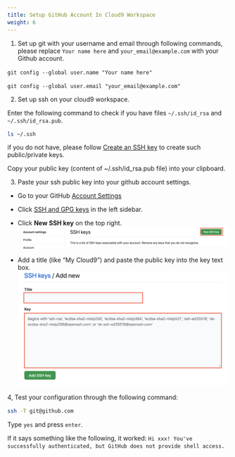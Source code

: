 ```yaml
---
title: Setup GitHub Account In Cloud9 Workspace
weight: 6
---
```


1. Set up git with your username and email through following commands, please replace `Your name here` and `your_email@example.com` with your Github account.

```git config --global user.name "Your name here" ```

```git config --global user.email "your_email@example.com" ```

2. Set up ssh on your cloud9 workspace.

Enter the following command to check if you have files `~/.ssh/id_rsa` and `~/.ssh/id_rsa.pub`. 
```sh
ls ~/.ssh
```
  
if you do not have, please follow [Create an SSH key](https://gcr-solutions.github.io/recommender-system-dev-workshop/prerequisite/workspace/create-ssh-key/readme/) to create such public/private keys.

Copy your public key (content of ~/.ssh/id_rsa.pub file) into your clipboard.

3. Paste your ssh public key into your github account settings.
- Go to your GitHub [Account Settings](https://github.com/settings/profile)
- Click [SSH and GPG keys](https://github.com/settings/keys) in the left sidebar.
- Click **New SSH key** on the top right.
![Github SSH New](/images/github-ssh-new.png)

- Add a title (like “My Cloud9”) and paste the public key into the key text box.
![Paste Github SSH key](/images/paste-github-ssh-key.png)

4, Test your configuration through the following command:
```sh
ssh -T git@github.com
```
Type `yes` and press `enter`.

If it says something like the following, it worked:
`Hi xxx! You've successfully authenticated, but GitHub does not provide shell access.`


